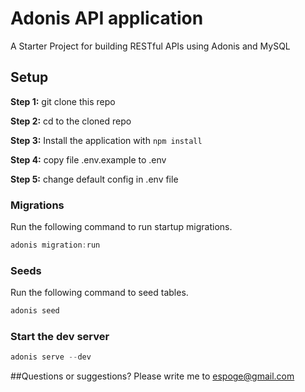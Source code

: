 # Adonis API application
A Starter Project for building RESTful APIs using Adonis and MySQL


## Setup

**Step 1:** git clone this repo

**Step 2:** cd to the cloned repo

**Step 3:** Install the application with `npm install`

**Step 4:** copy file .env.example to .env

**Step 5:** change default config in .env file

### Migrations

Run the following command to run startup migrations.

```js
adonis migration:run
```
### Seeds

Run the following command to seed tables.

```js
adonis seed
```

### Start the dev server
```js
adonis serve --dev
```
##Questions or suggestions?
Please write me to [espoge@gmail.com](espoge@gmail.com)

